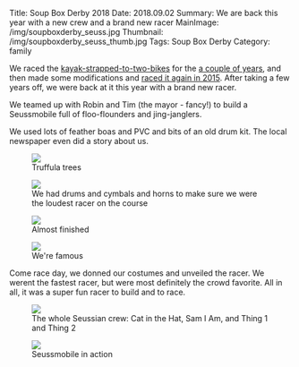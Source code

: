 Title: Soup Box Derby 2018
Date: 2018.09.02
Summary: We are back this year with a new crew and a brand new racer
MainImage: /img/soupboxderby_seuss.jpg
Thumbnail: /img/soupboxderby_seuss_thumb.jpg
Tags: Soup Box Derby
Category: family

We raced the [kayak-strapped-to-two-bikes][2010] for the [a couple of years][2014], and then made some modifications and [raced it again in 2015][2015]. After taking a few years off, we were back at it this year with a brand new racer.

We teamed up with Robin and Tim (the mayor - fancy!) to build a Seussmobile full of floo-flounders and jing-janglers.

We used lots of feather boas and PVC and bits of an old drum kit. The local newspaper even did a story about us.

<p>
<figure><img src="/img/soupboxderby/trees.jpg" class="largeimg" />
<figcaption>Truffula trees<figcaption>
</figure>
</p>

<p>
<figure><img src="/img/soupboxderby/drums.jpg" class="largeimg" />
<figcaption>We had drums and cymbals and horns to make sure we were the loudest racer on the course<figcaption>
</figure>
</p>

<p>
<figure><img src="/img/soupboxderby/garage.jpg" class="largeimg" />
<figcaption>Almost finished<figcaption>
</figure>
</p>

<p>
<figure><img src="/img/soupboxderby/newspaper.jpg" class="largeimg" />
<figcaption>We're famous<figcaption>
</figure>
</p>

Come race day, we donned our costumes and unveiled the racer. We werent the fastest racer, but were most definitely the crowd favorite. All in all, it was a super fun racer to build and to race.

<p>
<figure><img src="/img/soupboxderby/crew.jpg" class="largeimg" />
<figcaption>The whole Seussian crew: Cat in the Hat, Sam I Am, and Thing 1 and Thing 2<figcaption>
</figure>
</p>

<p>
<figure><img src="/img/soupboxderby/racing.jpg" class="largeimg" />
<figcaption>Seussmobile in action<figcaption>
</figure>
</p>


[2010]: /soup_box_derby_2010
[2014]: /soup_box_derby_2014
[2015]: /soup_box_derby_2015
